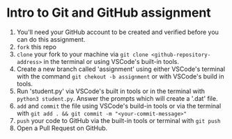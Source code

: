# Intro to Git and GitHub assignment
1. You'll need your GitHub account to be created and verified before you can do this assignment.
2. ```fork``` this repo
3. ```clone``` your fork to your machine via ```git clone <github-repository-address>``` in the terminal or using VSCode's built-in tools.
4. Create a new branch called 'assignment' using either VSCode's terminal with the command ```git chekout -b assignment``` or with VSCode's build in tools.
5. Run 'student.py' via VSCode's built in tools or in the terminal with ```python3 student.py```. Answer the prompts which will create a '.dat' file.
6. ```add``` and ```commit``` the file using VSCode's build-in tools or via the terminal with ```git add . && git commit -m "<your-commit-message>"```
7. ```push``` your code to GitHub via the built-in tools or terminal with ```git push```
8. Open a Pull Request on GitHub.

